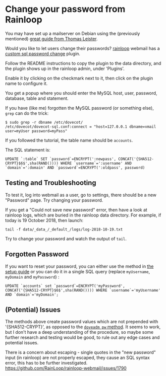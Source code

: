 # Change your password from Rainloop

You may have set up a mailserver on Debian using the (previously mentioned) [great guide from Thomas Leister](https://thomas-leister.de/en/mailserver-debian-stretch/).

Would you like to let users change their passwords? [rainloop](https://rainloop.com) webmail has a [custom sql password change](https://github.com/RainLoop/rainloop-webmail/tree/master/plugins/change-password-custom-sql) plugin.

Follow the README instructions to copy the plugin to the data directory, and the plugin shows up in the rainloop admin, under 'Plugins'.

Enable it by clicking on the checkmark next to it, then click on the plugin name to configure it.

You get a popup where you should enter the MySQL host, user, password, database, table and statement.

If you have (like me) forgotten the MySQL password (or something else), `grep` can do the trick:

```
$ sudo grep -r dbname /etc/dovecot/ 
/etc/dovecot/dovecot-sql.conf:connect = "host=127.0.0.1 dbname=vmail user=myUser password=myPass"
```

If you followed the tutorial, the table name should be `accounts`.


The SQL statement is:

```
UPDATE `:table` SET `password`=ENCRYPT(':newpass', CONCAT('{SHA512-CRYPT}$6$',sha(RAND()))) WHERE `username`=':username' AND `domain`=':domain' AND `password`=ENCRYPT(':oldpass', password)

```

## Testing and Troubleshooting

To test it, log into webmail as a user, go to settings, there should be a new "Password" page. Try changing your password.

If you get a "Could not save new password" error, then have a look at rainloop logs, which are buried in the rainloop data directory.
For example, if today is 19 October 2018, then launch:

```
tail -f data/_data_/_default_/logs/log-2018-10-19.txt
```
Try to change your password and watch the output of `tail`.

## Forgotten Password

If you want to reset your password, you can either use the method in [the setup guide](https://thomas-leister.de/en/mailserver-debian-stretch/#create-a-new-user-account) or you can do it in a single SQL query (replace `myUsername`, `myDomain` and `myPassword`) :

```
UPDATE `accounts` set `password`=ENCRYPT('myPassword', CONCAT('{SHA512-CRYPT}$6$',sha(RAND()))) WHERE `username`='myUsername' AND `domain`='myDomain';
```

## (Potential) Issues

The methods above create password values which are not prepended with '{SHA512-CRYPT}', as opposed to the [`doveadm pw` method](https://thomas-leister.de/en/mailserver-debian-stretch/#create-a-new-user-account).
It seems to work, but I don't have a deep understanding of the procedure, so maybe some further research and testing would be good, to rule out any edge cases and potential issues.

There is a concern about escaping - single quotes in the "new password" input (in rainloop) are not properly escaped, they cause an SQL syntax error, this has to be further investigated. https://github.com/RainLoop/rainloop-webmail/issues/1790
 
